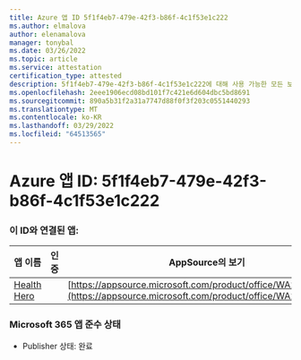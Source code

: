 ```yaml
---
title: Azure 앱 ID 5f1f4eb7-479e-42f3-b86f-4c1f53e1c222
ms.author: elmalova
author: elenamalova
manager: tonybal
ms.date: 03/26/2022
ms.topic: article
ms.service: attestation
certification_type: attested
description: 5f1f4eb7-479e-42f3-b86f-4c1f53e1c222에 대해 사용 가능한 모든 보안 및 규정 준수 정보입니다.
ms.openlocfilehash: 2eee1906ecd08bd101f7c421e6d604dbc5bd8691
ms.sourcegitcommit: 890a5b31f2a31a7747d88f0f3f203c0551440293
ms.translationtype: MT
ms.contentlocale: ko-KR
ms.lasthandoff: 03/29/2022
ms.locfileid: "64513565"
---
```

# <a name="azure-app-id-5f1f4eb7-479e-42f3-b86f-4c1f53e1c222"></a>Azure 앱 ID: 5f1f4eb7-479e-42f3-b86f-4c1f53e1c222


### <a name="apps-associated-with-this-id"></a>이 ID와 연결된 앱:
| **앱 이름** | **인증** | **AppSource의 보기** |
|--------------|---------------|-----------------------|
| [Health Hero](../forward/WA200001405.md) |  | [https://appsource.microsoft.com/product/office/WA200001405](https://appsource.microsoft.com/product/office/WA200001405) |

### <a name="microsoft-365-app-compliance-status"></a>Microsoft 365 앱 준수 상태
- Publisher 상태: 완료
